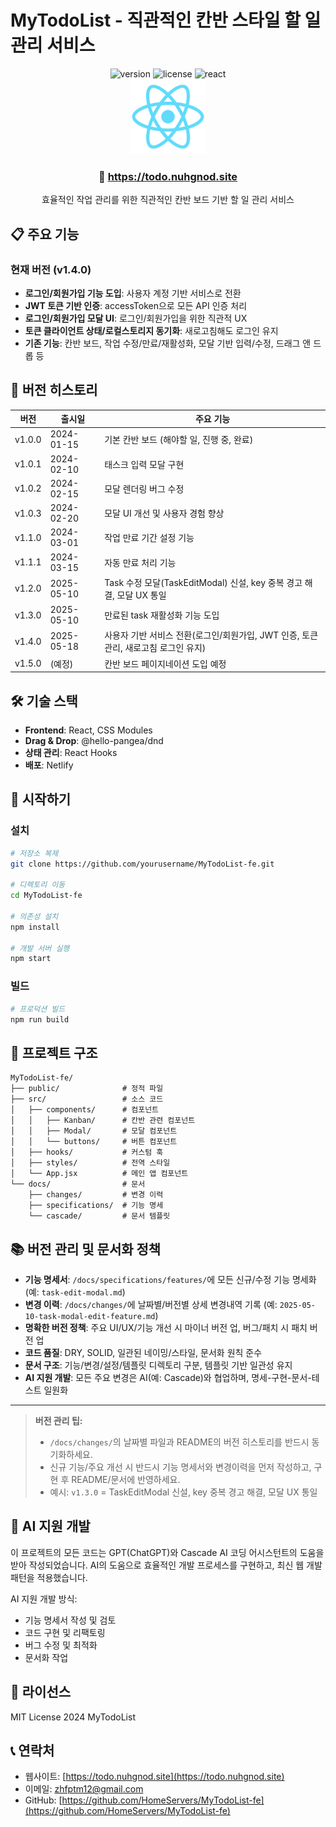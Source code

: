 # MyTodoList - 직관적인 칸반 스타일 할 일 관리 서비스

<div align="center">
  <img src="https://img.shields.io/badge/version-v1.4.0-green" alt="version" />
  <img src="https://img.shields.io/badge/license-MIT-green" alt="license" />
  <img src="https://img.shields.io/badge/react-18.2.0-61DAFB" alt="react" />
</div>

<div align="center">
  <img src="public/logo192.png" alt="MyTodoList Logo" width="120" />
  <h3> 🚀 <a href="https://todo.nuhgnod.site">https://todo.nuhgnod.site</a></h3>
  <p>효율적인 작업 관리를 위한 직관적인 칸반 보드 기반 할 일 관리 서비스</p>
</div>

## 📋 주요 기능

### 현재 버전 (v1.4.0)
- **로그인/회원가입 기능 도입**: 사용자 계정 기반 서비스로 전환
- **JWT 토큰 기반 인증**: accessToken으로 모든 API 인증 처리
- **로그인/회원가입 모달 UI**: 로그인/회원가입을 위한 직관적 UX
- **토큰 클라이언트 상태/로컬스토리지 동기화**: 새로고침해도 로그인 유지
- **기존 기능**: 칸반 보드, 작업 수정/만료/재활성화, 모달 기반 입력/수정, 드래그 앤 드롭 등

## 🚀 버전 히스토리

| 버전 | 출시일 | 주요 기능 |
|------|--------|----------|
| v1.0.0 | 2024-01-15 | 기본 칸반 보드 (해야할 일, 진행 중, 완료) |
| v1.0.1 | 2024-02-10 | 태스크 입력 모달 구현 |
| v1.0.2 | 2024-02-15 | 모달 렌더링 버그 수정 |
| v1.0.3 | 2024-02-20 | 모달 UI 개선 및 사용자 경험 향상 |
| v1.1.0 | 2024-03-01 | 작업 만료 기간 설정 기능 |
| v1.1.1 | 2024-03-15 | 자동 만료 처리 기능 |
| v1.2.0 | 2025-05-10 | Task 수정 모달(TaskEditModal) 신설, key 중복 경고 해결, 모달 UX 통일 |
| v1.3.0 | 2025-05-10 | 만료된 task 재활성화 기능 도입 |
| v1.4.0 | 2025-05-18 | 사용자 기반 서비스 전환(로그인/회원가입, JWT 인증, 토큰 관리, 새로고침 로그인 유지) |
| v1.5.0 | (예정) | 칸반 보드 페이지네이션 도입 예정 |

## 🛠️ 기술 스택

- **Frontend**: React, CSS Modules
- **Drag & Drop**: @hello-pangea/dnd
- **상태 관리**: React Hooks
- **배포**: Netlify

## 🚀 시작하기

### 설치

```bash
# 저장소 복제
git clone https://github.com/yourusername/MyTodoList-fe.git

# 디렉토리 이동
cd MyTodoList-fe

# 의존성 설치
npm install

# 개발 서버 실행
npm start
```

### 빌드

```bash
# 프로덕션 빌드
npm run build
```

## 📝 프로젝트 구조

```
MyTodoList-fe/
├── public/              # 정적 파일
├── src/                 # 소스 코드
│   ├── components/      # 컴포넌트
│   │   ├── Kanban/      # 칸반 관련 컴포넌트
│   │   ├── Modal/       # 모달 컴포넌트
│   │   └── buttons/     # 버튼 컴포넌트
│   ├── hooks/           # 커스텀 훅
│   ├── styles/          # 전역 스타일
│   └── App.jsx          # 메인 앱 컴포넌트
└── docs/                # 문서
    ├── changes/         # 변경 이력
    ├── specifications/  # 기능 명세
    └── cascade/         # 문서 템플릿
```

## 📚 버전 관리 및 문서화 정책

- **기능 명세서**: `/docs/specifications/features/`에 모든 신규/수정 기능 명세화 (예: `task-edit-modal.md`)
- **변경 이력**: `/docs/changes/`에 날짜별/버전별 상세 변경내역 기록 (예: `2025-05-10-task-modal-edit-feature.md`)
- **명확한 버전 정책**: 주요 UI/UX/기능 개선 시 마이너 버전 업, 버그/패치 시 패치 버전 업
- **코드 품질**: DRY, SOLID, 일관된 네이밍/스타일, 문서화 원칙 준수
- **문서 구조**: 기능/변경/설정/템플릿 디렉토리 구분, 템플릿 기반 일관성 유지
- **AI 지원 개발**: 모든 주요 변경은 AI(예: Cascade)와 협업하며, 명세-구현-문서-테스트 일원화

---

> **버전 관리 팁:**
> - `/docs/changes/`의 날짜별 파일과 README의 버전 히스토리를 반드시 동기화하세요.
> - 신규 기능/주요 개선 시 반드시 기능 명세서와 변경이력을 먼저 작성하고, 구현 후 README/문서에 반영하세요.
> - 예시: `v1.3.0` = TaskEditModal 신설, key 중복 경고 해결, 모달 UX 통일


## 🤖 AI 지원 개발

이 프로젝트의 모든 코드는 GPT(ChatGPT)와 Cascade AI 코딩 어시스턴트의 도움을 받아 작성되었습니다. AI의 도움으로 효율적인 개발 프로세스를 구현하고, 최신 웹 개발 패턴을 적용했습니다.

AI 지원 개발 방식:
- 기능 명세서 작성 및 검토
- 코드 구현 및 리팩토링
- 버그 수정 및 최적화
- 문서화 작업

## 📄 라이선스

MIT License 2024 MyTodoList

## 📞 연락처

- 웹사이트: [https://todo.nuhgnod.site](https://todo.nuhgnod.site)
- 이메일: zhfptm12@gmail.com
- GitHub: [https://github.com/HomeServers/MyTodoList-fe](https://github.com/HomeServers/MyTodoList-fe)
